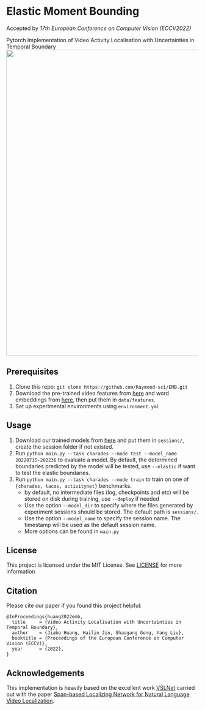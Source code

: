 # Elastic Moment Bounding

Accepted by *17th European Conference on Computer Vision (ECCV2022)*

Pytorch Implementation of Video Activity Localisation with Uncertainties in Temporal Boundary
<img src="teaser.jpg" width="800">


## Prerequisites
1. Clone this repo: `git clone https://github.com/Raymond-sci/EMB.git`
2. Download the pre-trained video features from [here](https://app.box.com/s/h0sxa5klco6qve5ahnz50ly2nksmuedw) and word embeddings from [here](https://nlp.stanford.edu/data/glove.840B.300d.zip), then put them in `data/features`.
3. Set up experimental environments using `environment.yml`

## Usage
1. Download our trained models from [here](https://drive.google.com/drive/folders/13KjK5xZaDGtN6Dd_MFmUbC_Z4ot6NkIO?usp=sharing) and put them in `sessions/`, create the session folder if not existed.
2. Run `python main.py --task charades --mode test --model_name 20220715-202236` to evaluate a model.
    By default, the determined boundaries predicted by the model will be tested, use `--elastic` if want to test the elastic boundaries.
3. Run `python main.py --task charades --mode train` to train on one of `{charades, tacos, activitynet}` benchmarks.
    + by default, no intermediate files (log, checkpoints and etc) will be stored on disk during training, use `--deploy` if needed
    + Use the option `--model_dir` to specify where the files generated by experiment sessions should be stored. The default path is `sessions/`.
    + Use the option `--model_name` to specify the session name. The timestamp will be used as the default session name.
    + More options can be found in `main.py`

## License
This project is licensed under the MIT License. See [LICENSE](LICENSE) for more information

## Citation
Please cite our paper if you found this project helpful:

```
@InProceedings{huang2022emb,
  title     = {Video Activity Localisation with Uncertainties in Temporal Boundary},
  author    = {Jiabo Huang, Hailin Jin, Shaogang Gong, Yang Liu},
  booktitle = {Proceedings of the European Conference on Computer Vision (ECCV)},
  year      = {2022},
}
```

## Acknowledgements
This implementation is heavily based on the excellent work [VSLNet](https://github.com/IsaacChanghau/VSLNet)
carried out with the paper [Span-based Localizing Network for Natural Language Video Localization](https://www.aclweb.org/anthology/2020.acl-main.585.pdf).
